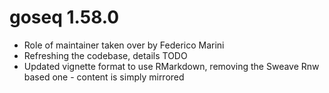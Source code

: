 # goseq 1.58.0

* Role of maintainer taken over by Federico Marini
* Refreshing the codebase, details TODO
* Updated vignette format to use RMarkdown, removing the Sweave Rnw based one - content is simply mirrored
